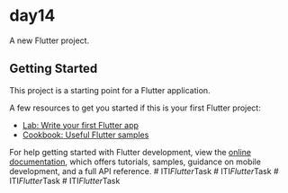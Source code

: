 # day14

A new Flutter project.

## Getting Started

This project is a starting point for a Flutter application.

A few resources to get you started if this is your first Flutter project:

- [Lab: Write your first Flutter app](https://docs.flutter.dev/get-started/codelab)
- [Cookbook: Useful Flutter samples](https://docs.flutter.dev/cookbook)

For help getting started with Flutter development, view the
[online documentation](https://docs.flutter.dev/), which offers tutorials,
samples, guidance on mobile development, and a full API reference.
#   I T I _ F l u t t e r _ T a s k  
 #   I T I _ F l u t t e r _ T a s k  
 #   I T I _ F l u t t e r _ T a s k  
 #   I T I _ F l u t t e r _ T a s k  
 